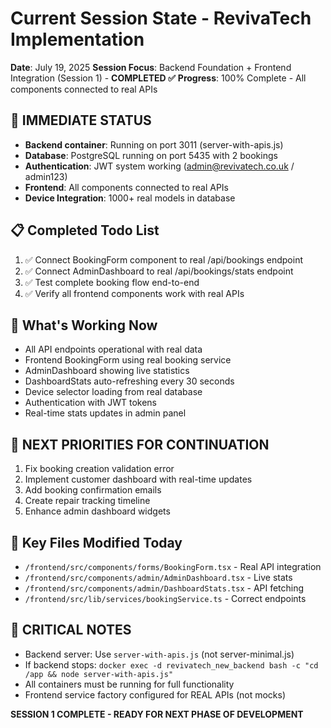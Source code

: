 # Current Session State - RevivaTech Implementation
**Date**: July 19, 2025
**Session Focus**: Backend Foundation + Frontend Integration (Session 1) - **COMPLETED ✅**
**Progress**: 100% Complete - All components connected to real APIs

## 🎯 IMMEDIATE STATUS
- **Backend container**: Running on port 3011 (server-with-apis.js)
- **Database**: PostgreSQL running on port 5435 with 2 bookings
- **Authentication**: JWT system working (admin@revivatech.co.uk / admin123)
- **Frontend**: All components connected to real APIs
- **Device Integration**: 1000+ real models in database

## 📋 Completed Todo List
1. ✅ Connect BookingForm component to real /api/bookings endpoint
2. ✅ Connect AdminDashboard to real /api/bookings/stats endpoint
3. ✅ Test complete booking flow end-to-end
4. ✅ Verify all frontend components work with real APIs

## 🔧 What's Working Now
- All API endpoints operational with real data
- Frontend BookingForm using real booking service
- AdminDashboard showing live statistics
- DashboardStats auto-refreshing every 30 seconds
- Device selector loading from real database
- Authentication with JWT tokens
- Real-time stats updates in admin panel

## 🎯 NEXT PRIORITIES FOR CONTINUATION
1. Fix booking creation validation error
2. Implement customer dashboard with real-time updates
3. Add booking confirmation emails
4. Create repair tracking timeline
5. Enhance admin dashboard widgets

## 📁 Key Files Modified Today
- `/frontend/src/components/forms/BookingForm.tsx` - Real API integration
- `/frontend/src/components/admin/AdminDashboard.tsx` - Live stats
- `/frontend/src/components/admin/DashboardStats.tsx` - API fetching
- `/frontend/src/lib/services/bookingService.ts` - Correct endpoints

## 🚨 CRITICAL NOTES
- Backend server: Use `server-with-apis.js` (not server-minimal.js)
- If backend stops: `docker exec -d revivatech_new_backend bash -c "cd /app && node server-with-apis.js"`
- All containers must be running for full functionality
- Frontend service factory configured for REAL APIs (not mocks)

**SESSION 1 COMPLETE - READY FOR NEXT PHASE OF DEVELOPMENT**